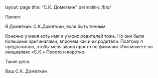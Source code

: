 layout: page
title: "С.К. Дометкин"
permalink: /bio/

Привет.

Я Дометкин. С.К.Дометкин, если быть точным.  

Конечно у меня есть имя и у моих родителей тоже. Но они были большими оригиналами, впрочем как и их родители. Поэтому я предпочитаю, чтобы меня звали просто по фамилии. Или можете по инициалам: «С.К.» Просто и коротко.

Такие дела.

Ваш С.К. Дометкин
